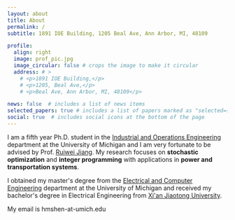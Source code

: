```yaml
---
layout: about
title: About
permalink: /
subtitle: 1891 IOE Building, 1205 Beal Ave, Ann Arbor, MI, 48109

profile:
  align: right
  image: prof_pic.jpg
  image_circular: false # crops the image to make it circular
  address: # >
    # <p>1891 IOE Building,</p>
    # <p>1205, Beal Ave,</p>
    # <p>Beal Ave, Ann Arbor, MI, 48109</p>

news: false  # includes a list of news items
selected_papers: true # includes a list of papers marked as "selected={true}"
social: true  # includes social icons at the bottom of the page
---
```


I am a fifth year Ph.D. student in the [Industrial and Operations
Engineering](https://ioe.engin.umich.edu/) department at the University of
Michigan and I am very fortunate to be advised by Prof. [Ruiwei
Jiang](https://sites.google.com/site/ruiweijianguf/). My research focuses on
**stochastic optimization** and **integer programming** with applications in
**power and transportation systems**. 

I obtained my master's degree from the [Electrical and Computer
Engineering](https://ece.engin.umich.edu/) department at the University of
Michigan and received my bachelor's degree in Electrical Engineering from [Xi'an
Jiaotong University](http://en.xjtu.edu.cn/).

My email is hmshen-at-umich.edu
